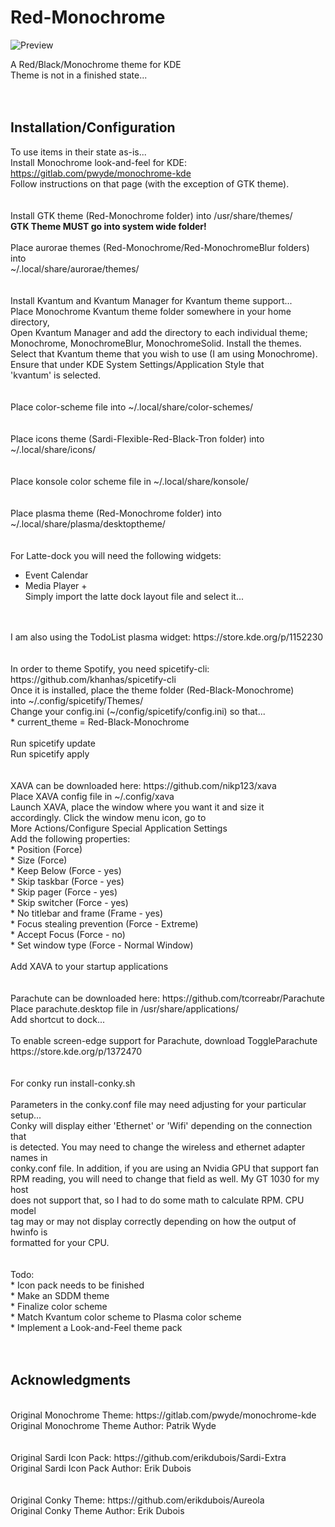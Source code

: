 # Red-Monochrome

![Preview](https://github.com/klandrith/Red-Monochrome/blob/main/preview.png?raw=true)

A Red/Black/Monochrome theme for KDE<br/>
Theme is not in a finished state...<br/>
<br/>
<br/>
## Installation/Configuration

To use items in their state as-is...<br/>
Install Monochrome look-and-feel for KDE: https://gitlab.com/pwyde/monochrome-kde<br/>
Follow instructions on that page (with the exception of GTK theme).<br/>
<br/>
<br/>
Install GTK theme (Red-Monochrome folder) into /usr/share/themes/<br/>
**GTK Theme MUST go into system wide folder!**
<br/>
<br/>
Place aurorae themes (Red-Monochrome/Red-MonochromeBlur folders) into<br/>
~/.local/share/aurorae/themes/<br/>
<br/>
<br/>
Install Kvantum and Kvantum Manager for Kvantum theme support...<br/>
Place Monochrome Kvantum theme folder somewhere in your home directory,<br/>
Open Kvantum Manager and add the directory to each individual theme;<br/>
Monochrome, MonochromeBlur, MonochromeSolid. Install the themes.<br/>
Select that Kvantum theme that you wish to use (I am using Monochrome).<br/>
Ensure that under KDE System Settings/Application Style that<br/>
'kvantum' is selected.<br/>
<br/>
<br/>
Place color-scheme file into ~/.local/share/color-schemes/<br/>
<br/>
<br/>
Place icons theme (Sardi-Flexible-Red-Black-Tron folder) into<br/>
~/.local/share/icons/<br/>
<br/>
<br/>
Place konsole color scheme file in ~/.local/share/konsole/<br/>
<br/>
<br/>
Place plasma theme (Red-Monochrome folder) into<br/>
~/.local/share/plasma/desktoptheme/<br/>
<br/>
<br/>
For Latte-dock you will need the following widgets:<br/>
  * Event Calendar <br/>
  * Media Player + <br/>
Simply import the latte dock layout file and select it...<br/>
<br/>
<br/>
I am also using the TodoList plasma widget: https://store.kde.org/p/1152230<br/>
<br/>
<br/>
In order to theme Spotify, you need spicetify-cli: https://github.com/khanhas/spicetify-cli<br/>
Once it is installed, place the theme folder (Red-Black-Monochrome)<br/>
into ~/.config/spicetify/Themes/<br/>
Change your config.ini (~/config/spicetify/config.ini) so that...<br/>
  * current_theme           = Red-Black-Monochrome <br/>
<br/>
Run spicetify update<br/>
Run spicetify apply<br/>
<br/>
<br/>
XAVA can be downloaded here: https://github.com/nikp123/xava<br/>
Place XAVA config file in ~/.config/xava<br/>
Launch XAVA, place the window where you want it and size it<br/>
accordingly. Click the window menu icon, go to<br/>
More Actions/Configure Special Application Settings<br/>
Add the following properties:<br/>
  * Position (Force) <br/>
  * Size (Force) <br/>
  * Keep Below (Force - yes) <br/>
  * Skip taskbar (Force - yes) <br/>
  * Skip pager (Force - yes) <br/>
  * Skip switcher (Force - yes) <br/>
  * No titlebar and frame (Frame - yes) <br/>
  * Focus stealing prevention (Force - Extreme) <br/>
  * Accept Focus (Force - no) <br/>
  * Set window type (Force - Normal Window) <br/>
<br/>
Add XAVA to your startup applications<br/>
<br/>
<br/>
Parachute can be downloaded here: https://github.com/tcorreabr/Parachute<br/>
Place parachute.desktop file in /usr/share/applications/<br/>
Add shortcut to dock...<br/>  
<br/>
To enable screen-edge support for Parachute, download ToggleParachute<br/>
https://store.kde.org/p/1372470<br/>
<br/>
<br/>
For conky run install-conky.sh<br/>
<br/>
Parameters in the conky.conf file may need adjusting for your particular setup...<br/>
Conky will display either 'Ethernet' or 'Wifi' depending on the connection that<br/>
is detected. You may need to change the wireless and ethernet adapter names in<br/>
conky.conf file. In addition, if you are using an Nvidia GPU that support fan<br/>
RPM reading, you will need to change that field as well. My GT 1030 for my host<br/>
does not support that, so I had to do some math to calculate RPM. CPU model<br/>
tag may or may not display correctly depending on how the output of hwinfo is<br/>
formatted for your CPU.<br/>
<br/>
<br/>
Todo:<br/>
  * Icon pack needs to be finished <br/>
  * Make an SDDM theme <br/>
  * Finalize color scheme <br/>
  * Match Kvantum color scheme to Plasma color scheme <br/>
  * Implement a Look-and-Feel theme pack <br/>
<br/>
<br/>

## Acknowledgments

<br/>
Original Monochrome Theme: https://gitlab.com/pwyde/monochrome-kde<br/>
Original Monochrome Theme Author: Patrik Wyde<br/>
<br/>
<br/>
Original Sardi Icon Pack: https://github.com/erikdubois/Sardi-Extra<br/>
Original Sardi Icon Pack Author: Erik Dubois<br/>
<br/>
<br/>
Original Conky Theme: https://github.com/erikdubois/Aureola<br/>
Original Conky Theme Author: Erik Dubois<br/>
